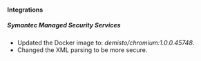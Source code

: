 
#### Integrations
##### Symantec Managed Security Services
- Updated the Docker image to: *demisto/chromium:1.0.0.45748*.
- Changed the XML parsing to be more secure.

